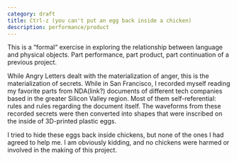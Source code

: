 ```yaml
---
category: draft
title: Ctrl-z (you can't put an egg back inside a chicken)
description: performance/product
---
```

This is a “formal“ exercise in exploring the relationship between language and physical objects. Part performance, part product, part continuation of a previous project.

While Angry Letters dealt with the materialization of anger, this is the materialization of secrets. While in San Francisco, I recorded myself reading my favorite parts from NDA(link?) documents of different tech companies based in the greater Silicon Valley region. Most of them self-referential: rules and rules regarding the document itself. The waveforms from these recorded secrets were then converted into shapes that were inscribed on the inside of 3D-printed plastic eggs.

I tried to hide these eggs back inside chickens, but none of the ones I had agreed to help me. I am obviously kidding, and no chickens were harmed or involved in the making of this project.
